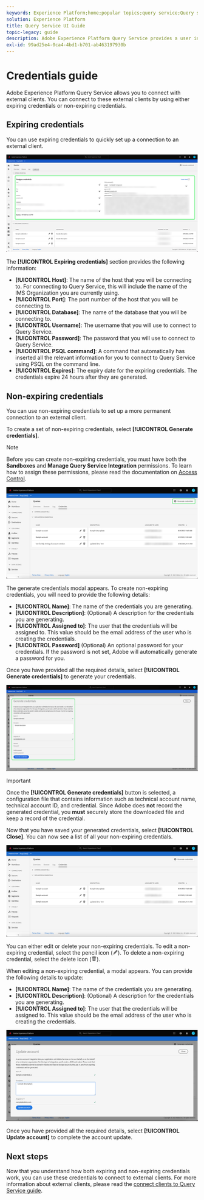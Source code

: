```yaml
---
keywords: Experience Platform;home;popular topics;query service;Query service;query;query editor;Query Editor;Query editor;
solution: Experience Platform
title: Query Service UI Guide
topic-legacy: guide
description: Adobe Experience Platform Query Service provides a user interface that can be used to write and execute queries, view previously executed queries, and access queries saved by users within your IMS Organization.
exl-id: 99ad25e4-0ca4-4bd1-b701-ab463197930b
---
```


# Credentials guide

Adobe Experience Platform Query Service allows you to connect with external clients. You can connect to these external clients by using either expiring credentials or non-expiring credentials.

## Expiring credentials

You can use expiring credentials to quickly set up a connection to an external client.

![](../images/ui/credentials/expiring-credentials.png)

The **[!UICONTROL Expiring credentials]** section provides the following information:

- **[!UICONTROL Host]**: The name of the host that you will be connecting to. For connecting to Query Service, this will include the name of the IMS Organization you are currently using.
- **[!UICONTROL Port]**: The port number of the host that you will be connecting to.
- **[!UICONTROL Database]**: The name of the database that you will be connecting to.
- **[!UICONTROL Username]**: The username that you will use to connect to Query Service.
- **[!UICONTROL Password]**: The password that you will use to connect to Query Service.
- **[!UICONTROL PSQL command]**: A command that automatically has inserted all the relevant information for you to connect to Query Service using PSQL on the command line.
- **[!UICONTROL Expires]**: The expiry date for the expiring credentials. The credentials expire 24 hours after they are generated.

## Non-expiring credentials 

You can use non-expiring credentials to set up a more permanent connection to an external client.

To create a set of non-expiring credentials, select **[!UICONTROL Generate credentials]**.

>[!NOTE]
>
>Before you can create non-expiring credentials, you must have both the **Sandboxes** and **Manage Query Service Integration** permissions. To learn how to assign these permissions, please read the documentation on [Access Control](../../access-control/home.md).

![](../images/ui/credentials/generate-credentials.png)

The generate credentials modal appears. To create non-expiring credentials, you will need to provide the following details:

- **[!UICONTROL Name]**: The name of the credentials you are generating.
- **[!UICONTROL Description]**: (Optional) A description for the credentials you are generating.
- **[!UICONTROL Assigned to]**: The user that the credentials will be assigned to. This value should be the email address of the user who is creating the credentials.
- **[!UICONTROL Password]** (Optional) An optional password for your credentials. If the password is not set, Adobe will automatically generate a password for you. 

Once you have provided all the required details, select **[!UICONTROL Generate credentials]** to generate your credentials.

![](../images/ui/credentials/create-account.png)

>[!IMPORTANT]
>
>Once the **[!UICONTROL Generate credentials]** button is selected, a configuration file that contains information such as technical account name, technical account ID, and credential. Since Adobe does **not** record the generated credential, you **must** securely store the downloaded file and keep a record of the credential.

Now that you have saved your generated credentials, select **[!UICONTROL Close]**. You can now see a list of all your non-expiring credentials.

![](../images/ui/credentials/list-credentials.png)

You can either edit or delete your non-expiring credentials. To edit a non-expiring credential, select the pencil icon (![](../images/ui/credentials/edit-icon.png)). To delete a non-expiring credential, select the delete icon (![](../images/ui/credentials/delete-icon.png)).

When editing a non-expiring credential, a modal appears. You can provide the following details to update:

- **[!UICONTROL Name]**: The name of the credentials you are generating.
- **[!UICONTROL Description]**: (Optional) A description for the credentials you are generating.
- **[!UICONTROL Assigned to]**: The user that the credentials will be assigned to. This value should be the email address of the user who is creating the credentials.

![](../images/ui/credentials/update-credentials.png)

Once you have provided all the required details, select **[!UICONTROL Update account]** to complete the account update.

## Next steps

Now that you understand how both expiring and non-expiring credentials work, you can use these credentials to connect to external clients. For more information about external clients, please read the [connect clients to Query Service guide](../clients/overview.md).